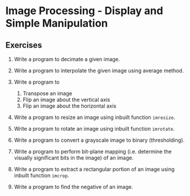 # Image Processing - Display and Simple Manipulation

## Exercises

1. Write a program to decimate a given image.

2. Write a program to interpolate the given image using average method.

3. Write a program to
   1. Transpose an image
   2. Flip an image about the vertical axis
   3. Flip an image about the horizontal axis

4. Write a program to resize an image using inbuilt function `imresize`.

5. Write a program to rotate an image using inbuilt function `imrotate`.

6. Write a program to convert a grayscale image to binary (thresholding).

7. Write a program to perform bit-plane mapping (i.e. determine the visually significant bits in the image) of an image.

8. Write a program to extract a rectangular portion of an image using inbuilt function `imcrop`.

9. Write a program to find the negative of an image.
